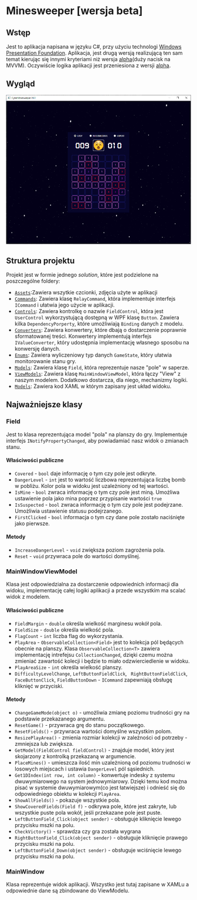﻿# Minesweeper [wersja beta]

## Wstęp
Jest to aplikacja napisana w języku C#, przy użyciu technologi [Windows Presentation Foundation](https://docs.microsoft.com/pl-pl/dotnet/framework/wpf/).
Aplikacja, jest drugą wersją realizującą ten sam temat kierując się innymi kryteriami niż wersja [alpha](https://github.com/GabrysiaCzerwinska/Minesweeper_projekt/tree/develop)(duży nacisk na MVVM). Oczywiście logika aplikacji jest przeniesiona z wersji [alpha](https://github.com/GabrysiaCzerwinska/Minesweeper_projekt/tree/develop).
## Wygląd
![alt text](https://github.com/GabrysiaCzerwinska/Minesweeper_projekt/blob/master/screenshot.png "It looks cool :P")

## Struktura projektu
Projekt jest w formie jednego _solution_, które jest podzielone na poszczególne foldery:
* [`Assets`](https://github.com/GabrysiaCzerwinska/Minesweeper_projekt/tree/master/Minesweeper/Assets):Zawiera wszytkie czcionki, zdjęcia użyte w aplikacji
* [`Commands`](https://github.com/GabrysiaCzerwinska/Minesweeper_projekt/tree/master/Minesweeper/Commands):  Zawiera klasę `RelayCommand`, która implementuje interfejs `ICommand` i ułatwia jego użycie w aplikacji.
* [`Controls`](https://github.com/GabrysiaCzerwinska/Minesweeper_projekt/tree/master/Minesweeper/Controls):  Zawiera kontrolkę o nazwie `FieldControl`, która jest `UserControl` wykorzystującą dostępną w WPF klasę `Button`. Zawiera kilka `DependencyPorperty`, które umożliwiają `Binding` danych z modelu.
* [`Converters`](https://github.com/GabrysiaCzerwinska/Minesweeper_projekt/tree/master/Minesweeper/Converters):  Zawiera konwertery, które dbają o dostarczenie poprawnie sformatowanej treści. Konwertery implementują interfejs `IValueConverter`, który udostępnia implementację własnego sposobu na konwersję danych.
* [`Enums`](https://github.com/GabrysiaCzerwinska/Minesweeper_projekt/tree/master/Minesweeper/Enums):  Zawiera wyliczeniowy typ danych `GameState`, który ułatwia monitorowanie stanu gry.
* [`Models`](https://github.com/GabrysiaCzerwinska/Minesweeper_projekt/tree/master/Minesweeper/Models):  Zawiera klasę `Field`, która reprezentuje nasze "pole" w saperze.
* [`ViewModels`](https://github.com/GabrysiaCzerwinska/Minesweeper_projekt/tree/master/Minesweeper/ViewModels):  Zawiera klasę `MainWindowViewModel`, która łączy "View" z naszym modelem. Dodatkowo dostarcza, dla niego, mechanizmy logiki.
* [`Models`](https://github.com/GabrysiaCzerwinska/Minesweeper_projekt/tree/master/Minesweeper/Views): Zawiera kod XAML w którym zapisany jest układ widoku.

## Najważniejsze klasy
### Field
Jest to klasa reprezentująca model "pola" na planszy do gry. Implementuje interfejs `INotifyPropertyChanged`, aby powiadamiać nasz widok o zmianach stanu.
#### Właściwości publiczne
* `Covered` - `bool` daje informację o tym czy pole jest odkryte.
* `DangerLevel` - `int` jest to wartość liczbowa reprezentująca liczbę bomb w pobliżu. Kolor pola w widoku jest uzależniony od tej wartości.
* `IsMine` - `bool` zwraca informację o tym czy pole jest miną. Umożliwa ustawienie pola jako mina poprzez przypisanie wartości `true`
* `IsSuspected` - `bool` zwraca informację o tym czy pole jest podejrzane. Umożliwia ustawienie statusu podejrzanego.
* `FirstClicked` - `bool` informacja o tym czy dane pole zostało naciśnięte jako pierwsze.
#### Metody
* `IncreaseDangerLevel` - `void` zwiększa poziom zagrożenia pola.
* `Reset` - `void` przywraca pole do wartości domyślnej.
### MainWindowViewModel
Klasa jest odpowiedzialna za dostarczenie odpowiednich informacji dla widoku, implementację całej logiki aplikacji a przede wszystkim ma scalać widok z modelem.
#### Właściwości publiczne
* `FieldMargin` - `double` określa wielkość marginesu wokół pola.
* `FieldSize` - `double` określa wielkość pola.
* `FlagCount` - `int` liczba flag do wykorzystania.
* `PlayArea` - `ObservableCollection<Field>` jest to kolekcja pól będących obecnie na planszy. Klasa `ObservableCollection<T>` zawiera implementację intrefejsu `CollectionChanged`, dzięki czemu można zmieniać zawartość kolecji i będzie to miało odzwierciedlenie w widoku.
* `PlayAreaSize` - `int` określa wielkość planszy.
* `DifficultyLevelChange`, `LeftButtonFieldClick`, ` RightButtonFieldClick`, `FaceButtonClick`, `FieldButtonDown` - `ICommand` zapewniają obsługę kliknięć w przyciski.
#### Metody
* `ChangeGameMode(object o)` - umożliwia zmianę poziomu trudności gry na podstawie przekazanego argumentu.
* `ResetGame()` - przywraca grę do stanu początkowego.
* `ResetFields()` - przywraca wartości domyślne wszystkim polom.
* `ResizePlayArea()` - zmienia rozmiar kolekcji w zależności od potrzeby - zmniejsza lub zwiększa.
* `GetModel(FieldControl fieldControl)` - znajduje model, który jest skojarzony z kontrolką przekazaną w argumencie.
* `PlaceMines()` - umieszcza ilość min uzależnioną od poziomu trudności w losowych miejscach i ustawia `DangerLevel` pól sąsiednich.
* `Get1DIndex(int row, int column)` - konwertuje indesky z systemu dwuwymiarowego na system jednowymiarowy. Dzięki temu kod można pisać w systemie dwuwymiarowym(co jest łatwiejsze) i odnieść się do odpowiedniego obiektu w kolekcji `PlayArea`.
* `ShowAllFields()` - pokazuje wszystkie pola.
* `ShowCoveredFields(Field f)` - odkrywa pole, które jest zakryte, lub wszystkie puste pola wokół, jeśli przekazane pole jest puste.
* `LeftButtonField_Click(object sender)` - obsługuje kliknięcie lewego przycisku mszki na polu.
* `CheckVictory()` - sprawdza czy gra została wygrana
* `RightButtonField_Click(object sender)` -  obsługuje kliknięcie prawego przycisku mszki na polu.
* `LeftButtonField_Down(object sender)` - obsługuje wciśnięcie lewego przycisku mszki na polu.
### MainWindow
Klasa reprezentuje widok aplikacji. Wszystko jest tutaj zapisane w XAMLu a odpowiednie dane są zbindowane do ViewModelu.
